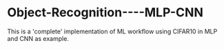 # Object-Recognition----MLP-CNN
This is a 'complete' implementation of ML workflow using CIFAR10 in MLP and CNN as example. 
